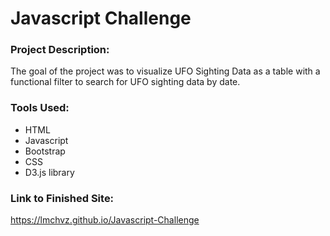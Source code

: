 # Javascript Challenge 

### Project Description: 

The goal of the project was to visualize UFO Sighting Data as a table with a functional filter to search for UFO sighting data by date. 

### Tools Used: 

- HTML 
- Javascript
- Bootstrap
- CSS 
- D3.js library


### Link to Finished Site: 

https://lmchvz.github.io/Javascript-Challenge
